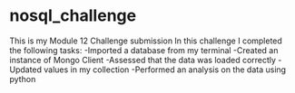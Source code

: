 # nosql_challenge
This is my Module 12 Challenge submission
In this challenge I completed the following tasks:
-Imported a database from my terminal
-Created an instance of Mongo Client 
-Assessed that the data was loaded correctly
-Updated values in my collection
-Performed an analysis on the data using python
